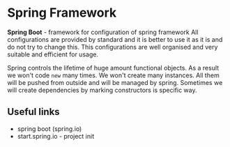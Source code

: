 # Spring Framework

**Spring Boot** - framework for configuration of spring framework
All configurations are provided by standard and it is better to use it as it is and do not try to change this. This configurations are well organised and very suitable and efficient for usage.

Spring controls the lifetime of huge amount functional objects. As a result we won't code `new` many times. We won't create many instances. All them will be pushed from outside and will be managed by spring. Sometimes we will create dependencies by marking constructors is specific way.

## Useful links

- spring boot (spring.io)
- start.spring.io - project init
<!--stackedit_data:
eyJoaXN0b3J5IjpbMzk5NDk0NTM4LDE5MzU3ODE4MDMsLTE2Mz
Q4NDY5NjAsNDE5Njk4NDAwLC0yMDg4NzQ2NjEyXX0=
-->